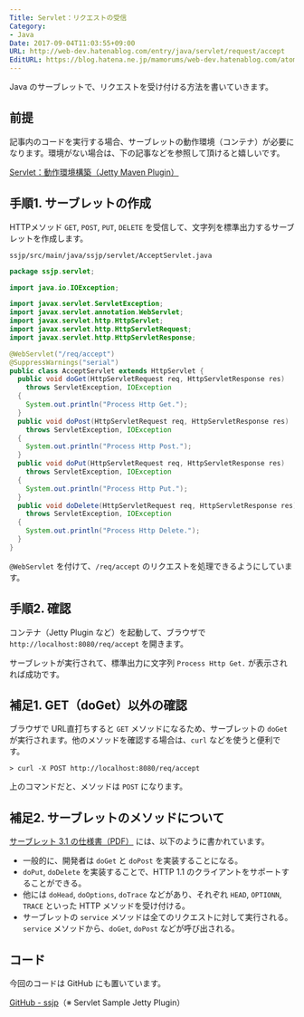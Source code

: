 ```yaml
---
Title: Servlet：リクエストの受信
Category:
- Java
Date: 2017-09-04T11:03:55+09:00
URL: http://web-dev.hatenablog.com/entry/java/servlet/request/accept
EditURL: https://blog.hatena.ne.jp/mamorums/web-dev.hatenablog.com/atom/entry/8599973812294837342
---
```


Java のサーブレットで、リクエストを受け付ける方法を書いていきます。


## 前提
記事内のコードを実行する場合、サーブレットの動作環境（コンテナ）が必要になります。環境がない場合は、下の記事などを参照して頂けると嬉しいです。

[Servlet：動作環境構築（Jetty Maven Plugin）](/entry/java/servlet/env/jetty-maven-plugin)


## 手順1. サーブレットの作成
HTTPメソッド `GET`, `POST`, `PUT`, `DELETE` を受信して、文字列を標準出力するサーブレットを作成します。

`ssjp/src/main/java/ssjp/servlet/AcceptServlet.java`

```java
package ssjp.servlet;

import java.io.IOException;

import javax.servlet.ServletException;
import javax.servlet.annotation.WebServlet;
import javax.servlet.http.HttpServlet;
import javax.servlet.http.HttpServletRequest;
import javax.servlet.http.HttpServletResponse;

@WebServlet("/req/accept")
@SuppressWarnings("serial")
public class AcceptServlet extends HttpServlet {
  public void doGet(HttpServletRequest req, HttpServletResponse res)
    throws ServletException, IOException
  {
    System.out.println("Process Http Get.");
  }
  public void doPost(HttpServletRequest req, HttpServletResponse res)
    throws ServletException, IOException
  {
    System.out.println("Process Http Post.");
  }
  public void doPut(HttpServletRequest req, HttpServletResponse res)
    throws ServletException, IOException
  {
    System.out.println("Process Http Put.");
  }
  public void doDelete(HttpServletRequest req, HttpServletResponse res)
    throws ServletException, IOException
  {
    System.out.println("Process Http Delete.");
  }
}
```

`@WebServlet` を付けて、`/req/accept` のリクエストを処理できるようにしています。


## 手順2. 確認
コンテナ（Jetty Plugin など）を起動して、ブラウザで `http://localhost:8080/req/accept` を開きます。

サーブレットが実行されて、標準出力に文字列 `Process Http Get.` が表示されれば成功です。


## 補足1. GET（doGet）以外の確認
ブラウザで URL直打ちすると `GET` メソッドになるため、サーブレットの `doGet` が実行されます。他のメソッドを確認する場合は、`curl` などを使うと便利です。

```
> curl -X POST http://localhost:8080/req/accept
```

上のコマンドだと、メソッドは `POST` になります。


## 補足2. サーブレットのメソッドについて
[サーブレット 3.1 の仕様書（PDF）](http://download.oracle.com/otn-pub/jcp/servlet-3_1-fr-spec/servlet-3_1-final.pdf) には、以下のように書かれています。

- 一般的に、開発者は `doGet` と `doPost` を実装することになる。
- `doPut`, `doDelete` を実装することで、HTTP 1.1 のクライアントをサポートすることができる。
- 他には `doHead`, `doOptions`, `doTrace` などがあり、それぞれ `HEAD`, `OPTIONN`, `TRACE` といった HTTP メソッドを受け付ける。
- サーブレットの `service` メソッドは全てのリクエストに対して実行される。`service` メソッドから、`doGet`, `doPost` などが呼び出される。


## コード
今回のコードは GitHub にも置いています。

[GitHub - ssjp](https://github.com/mamorum/blog/tree/master/code/servlet/ssjp)（※ Servlet Sample Jetty Plugin）
